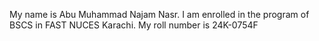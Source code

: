 My name is Abu Muhammad Najam Nasr. I am enrolled in the program of BSCS in FAST NUCES Karachi. My roll number is 24K-0754F
